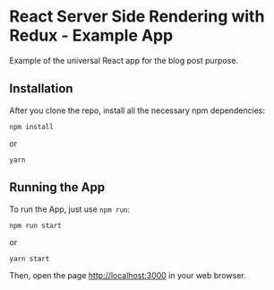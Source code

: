 # React Server Side Rendering with Redux - Example App

Example of the universal React app for the blog post purpose.

## Installation

After you clone the repo, install all the necessary npm dependencies:

```
npm install
```

or

```
yarn
```

## Running the App

To run the App, just use `npm run`:

```
npm run start
```

or

```
yarn start
```

Then, open the page [http://localhost:3000](http://localhost:3000) in your web browser.
